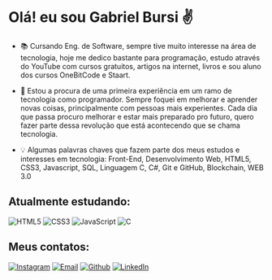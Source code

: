 # Olá! eu sou Gabriel Bursi ✌️

- 📚 Cursando Eng. de Software, sempre tive muito interesse na área de tecnologia, hoje me dedico bastante para programação, estudo através do YouTube com cursos gratuitos, artigos na internet, livros e sou aluno dos cursos OneBitCode e Staart. 

- 💭 Estou a procura de uma primeira experiência em um ramo de tecnologia como programador. Sempre foquei em melhorar e aprender novas coisas, principalmente com pessoas mais experientes. Cada dia que passa procuro melhorar e estar mais preparado pro futuro, quero fazer parte dessa revolução que está acontecendo que se chama tecnologia.

- 💡 Algumas palavras chaves que fazem parte dos meus estudos e interesses em tecnologia: Front-End, Desenvolvimento Web, HTML5, CSS3, Javascript, SQL, Linguagem C, C#, Git e GitHub, Blockchain, WEB 3.0

## Atualmente estudando: 

![HTML5](https://img.shields.io/badge/HTML5-E34F26?style=for-the-badge&logo=html5&logoColor=white)
![CSS3](https://img.shields.io/badge/CSS3-1572B6?style=for-the-badge&logo=css3&logoColor=white)
![JavaScript](https://img.shields.io/badge/JavaScript-F7DF1E?style=for-the-badge&logo=javascript&logoColor=black)
![C](https://img.shields.io/badge/C-00599C?style=for-the-badge&logo=c&logoColor=white)


## Meus contatos:

[![Instagram](https://img.shields.io/badge/Instagram-E4405F?style=for-the-badge&logo=instagram&logoColor=white)](https://www.instagram.com/gabriel.bursi/)
[![Email](https://img.shields.io/badge/Gmail-D14836?style=for-the-badge&logo=gmail&logoColor=white)](https://gabrielcavalarosuporte@gmail.com) 
[![Github](https://img.shields.io/badge/GitHub-100000?style=for-the-badge&logo=github&logoColor=white)](https://github.com/GabrielBursi)
[![LinkedIn](https://img.shields.io/badge/LinkedIn-0077B5?style=for-the-badge&logo=linkedin&logoColor=white)](https://www.linkedin.com/in/gabriel-bursi-790ba6214/)
